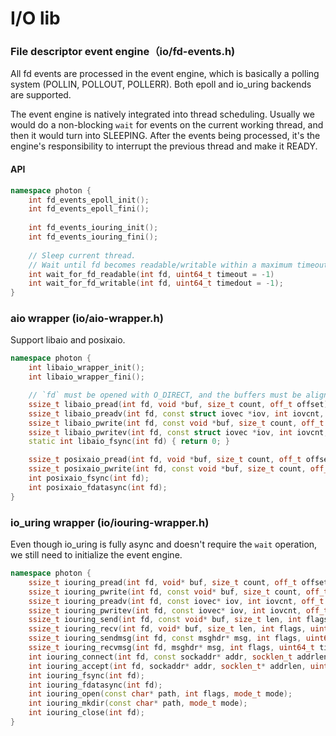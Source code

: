 # I/O lib

### File descriptor event engine（io/fd-events.h)

All fd events are processed in the event engine, which is basically a polling system (POLLIN, POLLOUT, POLLERR). Both epoll and io_uring backends are supported.

The event engine is natively integrated into thread scheduling. Usually we would do a non-blocking `wait` for events on the current working thread, and then it would turn into SLEEPING. After the events being processed, it's the engine's responsibility to interrupt the previous thread and make it READY.

#### API
```cpp
namespace photon {
    int fd_events_epoll_init();
    int fd_events_epoll_fini();
    
    int fd_events_iouring_init();
    int fd_events_iouring_fini();
    
    // Sleep current thread.
    // Wait until fd becomes readable/writable within a maximum timeout.
    int wait_for_fd_readable(int fd, uint64_t timeout = -1)
    int wait_for_fd_writable(int fd, uint64_t timedout = -1);
}
```

### aio wrapper (io/aio-wrapper.h)

Support libaio and posixaio.

```cpp
namespace photon {
    int libaio_wrapper_init();
    int libaio_wrapper_fini();

    // `fd` must be opened with O_DIRECT, and the buffers must be aligned
    ssize_t libaio_pread(int fd, void *buf, size_t count, off_t offset);
    ssize_t libaio_preadv(int fd, const struct iovec *iov, int iovcnt, off_t offset);
    ssize_t libaio_pwrite(int fd, const void *buf, size_t count, off_t offset);
    ssize_t libaio_pwritev(int fd, const struct iovec *iov, int iovcnt, off_t offset);
    static int libaio_fsync(int fd) { return 0; }

    ssize_t posixaio_pread(int fd, void *buf, size_t count, off_t offset);
    ssize_t posixaio_pwrite(int fd, const void *buf, size_t count, off_t offset);
    int posixaio_fsync(int fd);
    int posixaio_fdatasync(int fd);
}
```

### io_uring wrapper (io/iouring-wrapper.h)

Even though io_uring is fully async and doesn't require the `wait` operation, we still need to initialize the event engine.

```cpp
namespace photon {
    ssize_t iouring_pread(int fd, void* buf, size_t count, off_t offset, uint64_t timeout);
    ssize_t iouring_pwrite(int fd, const void* buf, size_t count, off_t offset, uint64_t timeout);
    ssize_t iouring_preadv(int fd, const iovec* iov, int iovcnt, off_t offset, uint64_t timeout);
    ssize_t iouring_pwritev(int fd, const iovec* iov, int iovcnt, off_t offset, uint64_t timeout);
    ssize_t iouring_send(int fd, const void* buf, size_t len, int flags, uint64_t timeout);
    ssize_t iouring_recv(int fd, void* buf, size_t len, int flags, uint64_t timeout);
    ssize_t iouring_sendmsg(int fd, const msghdr* msg, int flags, uint64_t timeout);
    ssize_t iouring_recvmsg(int fd, msghdr* msg, int flags, uint64_t timeout);
    int iouring_connect(int fd, const sockaddr* addr, socklen_t addrlen, uint64_t timeout);
    int iouring_accept(int fd, sockaddr* addr, socklen_t* addrlen, uint64_t timeout);
    int iouring_fsync(int fd);
    int iouring_fdatasync(int fd);
    int iouring_open(const char* path, int flags, mode_t mode);
    int iouring_mkdir(const char* path, mode_t mode);
    int iouring_close(int fd);
}
```
